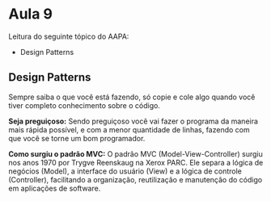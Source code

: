 # Aula 9

Leitura do seguinte tópico do AAPA:
- Design Patterns

## Design Patterns

Sempre saiba o que você está fazendo, só copie e cole algo quando você tiver completo conhecimento sobre o código.

**Seja preguiçoso:**
Sendo preguiçoso você vai fazer o programa da maneira mais rápida possível, e com a menor quantidade de linhas, fazendo com que você se torne um bom programador.

**Como surgiu o padrão MVC:**
O padrão MVC (Model-View-Controller) surgiu nos anos 1970 por Trygve Reenskaug na Xerox PARC. Ele separa a lógica de negócios (Model), a interface do usuário (View) e a lógica de controle (Controller), facilitando a organização, reutilização e manutenção do código em aplicações de software.